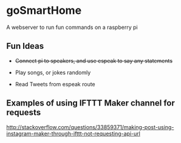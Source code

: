 # goSmartHome
A webserver to run fun commands on a raspberry pi

## Fun Ideas

* ~~Connect pi to speakers, and use espeak to say any statements~~

* Play songs, or jokes randomly

* Read Tweets from espeak route

## Examples of using IFTTT Maker channel for requests

http://stackoverflow.com/questions/33859371/making-post-using-instagram-maker-through-ifttt-not-requesting-api-url
